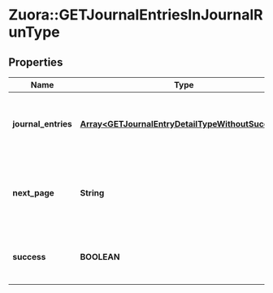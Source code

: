 # Zuora::GETJournalEntriesInJournalRunType

## Properties
Name | Type | Description | Notes
------------ | ------------- | ------------- | -------------
**journal_entries** | [**Array&lt;GETJournalEntryDetailTypeWithoutSuccess&gt;**](GETJournalEntryDetailTypeWithoutSuccess.md) | Key name that represents the list of journal entries.  | [optional] 
**next_page** | **String** | URL to retrieve the next page of the response if it exists; otherwise absent.  | [optional] 
**success** | **BOOLEAN** | Returns &#x60;true&#x60; if the request was processed successfully.  | [optional] 


